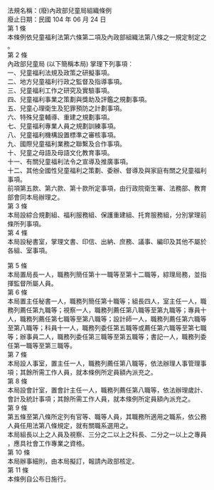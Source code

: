 法規名稱：(廢)內政部兒童局組織條例  
廢止日期：民國 104 年 06 月 24 日  
第 1 條  
本條例依兒童福利法第六條第二項及內政部組織法第八條之一規定制定之  
。  
第 2 條  
內政部兒童局 (以下簡稱本局) 掌理下列事項︰  
一、兒童福利法規及政策之研擬事項。  
二、地方兒童福利行政之監督及指導事項。  
三、兒童福利工作之研究及實驗事項。  
四、兒童福利事業之策劃與獎助及評鑑之規劃事項。  
五、兒童心理衛生及犯罪預防之計劃事項。  
六、特殊兒童輔導、重建之規劃事項。  
七、兒童福利專業人員之規劃訓練事項。  
八、兒童福利機構設置標準之審核事項。  
九、國際兒童福利業務之聯繫及合作事項。  
十、兒童之母語及母語文化教育事項。  
十一、有關兒童福利法令之宣導及推廣事項。  
十二、其他全國性兒童福利之策劃、委辦、督導及與家庭有關之兒童福利  
事項。  
前項第五款、第六款、第十款所定事項，由行政院衛生署、法務部、教育  
部會同本局辦理之。  
第 3 條  
本局設綜合規劃組、福利服務組、保護重建組、托育服務組，分別掌理前  
條所列事項。  
第 4 條  
本局設秘書室，掌理文書、印信、出納、庶務、議事、編印及其他不屬於  
各組、室事項。  


第 5 條  
本局置局長一人，職務列簡任第十一職等至第十二職等，綜理局務，並指  
揮監督所屬人員。  
第 6 條  
本局置主任秘書一人，職務列簡任第十職等；組長四人，室主任一人，職  
務列薦任第九職等；視察一人，職務列薦任第八職等至第九職等；專員十  
人，職務列薦任第七職等至第八職等；設計師一人，職務列薦任第六職等  
至第八職等；科員十一人，職務列委任第五職等或薦任第六職等至第七職  
等；辦事員二人，職務列委任第三職等至第五職等；書記一人，職務列委  
任第一職等至第三職等。  
第 7 條  
本局設人事室，置主任一人，職務列薦任第八職等，依法辦理人事管理事  
項；其餘所需工作人員，就本條例所定員額內派充之。  
第 8 條  
本局設會計室，置會計主任一人，職務列薦任第八職等，依法辦理歲計、  
會計及統計事項；其餘所需工作人員，就本條例所定員額內派充之。  
第 9 條  
第五條至第八條所定列有官等、職等人員，其職務所適用之職系，依公務  
人員任用法第八條規定，就有關職系選用之。  
本局組長以上之人員及視察、三分之二以上之科長、二分之一以上之專員  
，應具社會工作專業之資格。  
第 10 條  
本局辦事細則，由本局擬訂，報請內政部核定。  
第 11 條  
本條例自公布日施行。  


